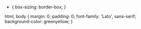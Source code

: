 * {
  box-sizing: border-box;
}

html,
body {
  margin: 0;
  padding: 0;
  font-family: 'Lato', sans-serif;
  background-color: greenyellow;
}
